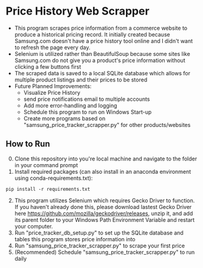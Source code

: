 # Price History Web Scrapper
- This program scrapes price information from a commerce website to produce a historical pricing record. It initially created because Samsung.com doesn't have a price history tool online and I didn't want to refresh the page every day.
- Selenium is utilized rather than BeautifulSoup because some sites like Samsung.com do not give you a product's price information without clicking a few buttons first
- The scraped data is saved to a local SQLite database which allows for multiple product listings and their prices to be stored
- Future Planned Improvements:
    - Visualize Price History
    - send price notifications email to multiple accounts
    - Add more error-handling and logging
    - Schedule this program to run on Windows Start-up
    - Create more programs based on "samsung_price_tracker_scrapper.py" for other products/websites

## How to Run
0. Clone this repository into you're local machine and navigate to the folder in your command prompt
1. Install required packages (can also install in an anaconda environment using conda-requirements.txt):
```
pip install -r requirements.txt
```
2. This program utilizes Selenium which requires Gecko Driver to function. If you haven't already done this, please download lastest Gecko Driver here https://github.com/mozilla/geckodriver/releases, unzip it, and add its parent folder to your Windows Path Environment Variable and restart your computer.
3. Run "price_tracker_db_setup.py" to set up the SQLite database and tables this program stores price information into
4. Run "samsung_price_tracker_scrapper.py" to scrape your first price
5. (Recommended) Schedule "samsung_price_tracker_scrapper.py" to run daily
